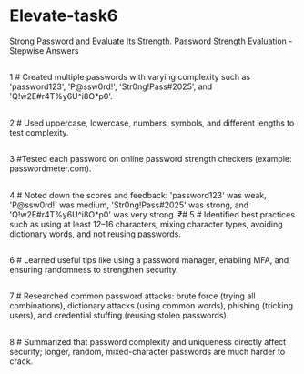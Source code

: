 # Elevate-task6
Strong Password and Evaluate Its Strength.
Password Strength Evaluation - Stepwise Answers
##
1 # Created multiple passwords with varying complexity such as 'password123', 'P@ssw0rd!',
'Str0ng!Pass#2025', and 'Q!w2E#r4T%y6U^i8O*p0'.
##
2 # Used uppercase, lowercase, numbers, symbols, and different lengths to test complexity.
##
3 #Tested each password on online password strength checkers (example:
passwordmeter.com).
##
4 # Noted down the scores and feedback: 'password123' was weak, 'P@ssw0rd!' was medium,
'Str0ng!Pass#2025' was strong, and 'Q!w2E#r4T%y6U^i8O*p0' was very strong.
₹#
5 # Identified best practices such as using at least 12–16 characters, mixing character types,
avoiding dictionary words, and not reusing passwords.
##
6 # Learned useful tips like using a password manager, enabling MFA, and ensuring
randomness to strengthen security.
##
7 # Researched common password attacks: brute force (trying all combinations), dictionary
attacks (using common words), phishing (tricking users), and credential stuffing (reusing stolen
passwords).
##
8 # Summarized that password complexity and uniqueness directly affect security; longer,
random, mixed-character passwords are much harder to crack.
